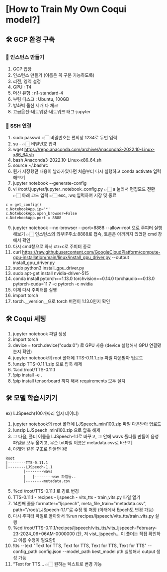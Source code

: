 # [How to Train My Own Coqui model?]

## 🛠️ GCP 환경 구축

### 📌 인스턴스 만들기

1. GCP 입장
2. 인스턴스 만들기 (이름은 꼭 구분 가능하도록)
3. 리전, 영역 설정
4. GPU : T4
5. 머신 유형 : n1-standard-4
6. 부팅 디스크 : Ubuntu, 100GB
7. 방화벽 옵션 세개 다 체크
8. 고급옵션-네트워킹-네트워크 태그-jupyter

### 📌 SSH 연결

1. sudo passwd 👉🏻 비밀번호는 편의상 1234로 두번 입력
2. su - 👉🏻 비밀번호 입력
3. wget https://repo.anaconda.com/archive/Anaconda3-2022.10-Linux-x86_64.sh
4. bash Anaconda3-2022.10-Linux-x86_64.sh
5. source ~/.bashrc
6. 뭔가 저장했던 내용이 날라가있다면 처음부터 다시 실행하고 conda activate 입력해보기
7. jupyter notebook --generate-config
8. vi /root/.jupyter/jupyter_notebook_config.py 👉🏻 a 눌러서 편집모드 전환 👉🏻 아래 코드 입력 👉🏻 esc, :wq 입력하여 저장 및 종료
```
c = get_config()
c.NotebookApp.ip='*'
c.NotebookApp.open_browser=False
c.NotebookApp.port = 8888
```
9. jupyter notebook --no-browser --port=8888 --allow-root 으로 주피터 실행해보기 👉🏻 인스턴스의 외부IP주소:8888로 접속, 토큰은 아까까지 있었던 cmd 창에서 확인
10. 다시 cmd창으로 와서 ctr+c로 주피터 종료
11. curl https://raw.githubusercontent.com/GoogleCloudPlatform/compute-gpu-installation/main/linux/install_gpu_driver.py --output install_gpu_driver.py
12. sudo python3 install_gpu_driver.py
13. sudo apt-get install nvidia-driver-515
14. conda install pytorch==1.13.0 torchvision==0.14.0 torchaudio==0.13.0 pytorch-cuda=11.7 -c pytorch -c nvidia
15. 이제 다시 주피터를 실행
16. import torch
17. torch.__version__으로 torch 버전이 1.13.0인지 확인

## 🛠️ Coqui 세팅

1. jupyter notebook 파일 생성
2. import torch
3. device = torch.device("cuda:0") 로 GPU 사용 (device 실행해서 GPU 연결됐는지 확인)
4. jupyter notebook의 root 폴더에 TTS-0.11.1.zip 파일 다운받아 업로드
5. !unzip TTS-0.11.1.zip 으로 압축 해제
6. %cd /root/TTS-0.11.1
7. !pip install -e .
8. !pip install tensorboard 까지 해서 requirements 모두 설치

## 🛠️ 모델 학습시키기

ex) LJSpeech(100개짜리 임시 데이터)
1. jupyter notebook의 root 폴더에 LJSpeech_mini100.zip 파일 다운받아 업로드
2. !unzip LJSpeech_mini100.zip 으로 압축 해제
3. 그 다음, 폴더 이름을 LJSpeech-1.1로 바꾸고, 그 안에 wavs 폴더를 만들어 음성 파일을 모두 옮기고, 무슨 txt파일 이름은 metadata.csv로 바꾸기
4. 아래와 같은 구조로 만들면 됨!
```  
Root
|--------TTS-0.11.1
|--------LJSpeech-1.1
		|--------wavs
		|	|--------wav 파일들..
		|--------metadata.csv
```
5. %cd /root/TTS-0.11.1 로 경로 변경
6. TTS-0.11.1 - recipes - ljspeech - vits_tts - train_vits.py 파일 열기
7. 14번째 줄을 formatter="ljspeech", meta_file_train="metadata.csv", path="/root/LJSpeech-1.1/"로 수정 및 저장 (아래에서 Epoch도 변경 가능)
8. 다시 주피터 파일로 돌아와서 %run recipes/ljspeech/vits_tts/train_vits.py 실행
9. %cd /root/TTS-0.11.1/recipes/ljspeech/vits_tts/vits_ljspeech-February-23-2024_06+06AM-0000000 (단, 저 vist_ljspeech… 이 폴더는 직접 확인하고 이름 수정이 필요함!)
10. !tts --text "Text for TTS, Text for TTS, Text for TTS, Text for TTS" --config_path config.json --model_path best_model.pth 실행해서 output 생성 가능
11. “Text for TTS… 👉🏻 원하는 텍스트로 변경 가능

